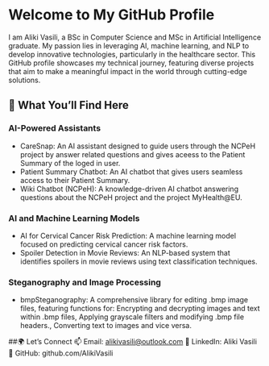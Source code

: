 # Welcome to My GitHub Profile
I am Aliki Vasili, a BSc in Computer Science and MSc in Artificial Intelligence graduate. My passion lies in leveraging AI, machine learning, and NLP to develop innovative technologies, particularly in the healthcare sector. This GitHub profile showcases my technical journey, featuring diverse projects that aim to make a meaningful impact in the world through cutting-edge solutions.
## 🚀 What You’ll Find Here
### AI-Powered Assistants
- CareSnap: An AI assistant designed to guide users through the NCPeH project by answer related questions and gives aceess to the Patient Summary of the loged in user.
- Patient Summary Chatbot: An AI chatbot that gives users seamless access to their Patient Summary.
- Wiki Chatbot (NCPeH): A knowledge-driven AI chatbot answering questions about the NCPeH project and the project MyHealth@EU.
### AI and Machine Learning Models
- AI for Cervical Cancer Risk Prediction: A machine learning model focused on predicting cervical cancer risk factors.
- Spoiler Detection in Movie Reviews: An NLP-based system that identifies spoilers in movie reviews using text classification techniques.
### Steganography and Image Processing
- bmpSteganography: A comprehensive library for editing .bmp image files, featuring functions for: Encrypting and decrypting images and text within .bmp files, Applying grayscale filters and modifying .bmp file headers., Converting text to images and vice versa.
  
##🌍 Let’s Connect
📫 Email: alikivasili@outlook.com
💼 LinkedIn: Aliki Vasili
📝 GitHub: github.com/AlikiVasili




<!--
**AlikiVasili/AlikiVasili** is a ✨ _special_ ✨ repository because its `README.md` (this file) appears on your GitHub profile.

Here are some ideas to get you started:

- 🔭 I’m currently working on ...
- 🌱 I’m currently learning ...
- 👯 I’m looking to collaborate on ...
- 🤔 I’m looking for help with ...
- 💬 Ask me about ...
- 📫 How to reach me: ...
- 😄 Pronouns: ...
- ⚡ Fun fact: ...
-->
